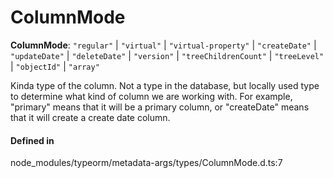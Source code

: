 # ColumnMode

 **ColumnMode**: ``"regular"`` \| ``"virtual"`` \| ``"virtual-property"`` \| ``"createDate"`` \| ``"updateDate"`` \| ``"deleteDate"`` \| ``"version"`` \| ``"treeChildrenCount"`` \| ``"treeLevel"`` \| ``"objectId"`` \| ``"array"``

Kinda type of the column. Not a type in the database, but locally used type to determine what kind of column
we are working with.
For example, "primary" means that it will be a primary column, or "createDate" means that it will create a create
date column.

#### Defined in

node_modules/typeorm/metadata-args/types/ColumnMode.d.ts:7
